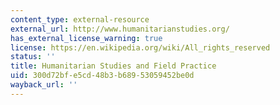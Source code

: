 ```yaml
---
content_type: external-resource
external_url: http://www.humanitarianstudies.org/
has_external_license_warning: true
license: https://en.wikipedia.org/wiki/All_rights_reserved
status: ''
title: Humanitarian Studies and Field Practice
uid: 300d72bf-e5cd-48b3-b689-53059452be0d
wayback_url: ''
---
```

